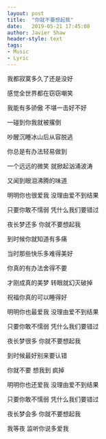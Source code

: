 ```yaml
---
layout:	post
title:	"你就不要想起我"
date:	2019-05-21 17:45:08
author: Javier Shaw
header-style: text
tags:
- Music
- Lyric
---
```

我都寂寞多久了还是没好

感觉全世界都在窃窃嘲笑

我能有多骄傲 不堪一击好不好

一碰到你我就被撂倒

吵醒沉睡冰山后从容脱逃

你总是有办法轻易做到

一个远远的微笑 就掀起汹涌波涛

又闻到眼泪沸腾的味道

明明你也很爱我 没理由爱不到结果

只要你敢不懦弱 凭什么我们要错过

夜长梦还多 你就不要想起我

到时候你就知道有多痛

当时那些快乐多难得美好

你真的有办法舍得不要

才刚成真的美梦 转眼就幻灭破掉

祝福你真的可以睡得好

明明你也最爱我 没理由爱不到结果

只要你敢不懦弱 凭什么我们要错过

夜长梦很多 你就不要想起我

到时候最好别来要认错

你就不要 想我到 疯掉

明明你也还爱我 没理由爱不到结果

只要你敢不懦弱 凭什么我们要错过

夜长梦会多 你就不要想起我

我等夜 监听你说多爱我
